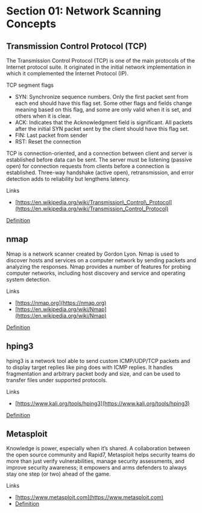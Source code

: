 # Section 01: Network Scanning Concepts

## Transmission Control Protocol (TCP)

The Transmission Control Protocol (TCP) is one of the main protocols of the Internet protocol suite. It originated in the initial network implementation in which it complemented the Internet Protocol (IP).

TCP segment flags

* SYN: Synchronize sequence numbers. Only the first packet sent from each end should have this flag set. Some other flags and fields change meaning based on this flag, and some are only valid when it is set, and others when it is clear.
* ACK: Indicates that the Acknowledgment field is significant. All packets after the initial SYN packet sent by the client should have this flag set.
* FIN: Last packet from sender
* RST: Reset the connection

TCP is connection-oriented, and a connection between client and server is established before data can be sent. The server must be listening (passive open) for connection requests from clients before a connection is established. Three-way handshake (active open), retransmission, and error detection adds to reliability but lengthens latency.

Links

* [https://en.wikipedia.org/wiki/Transmission\_Control\_Protocol](https://en.wikipedia.org/wiki/Transmission_Control_Protocol)

[Definition](broken-reference)

## nmap

Nmap is a network scanner created by Gordon Lyon. Nmap is used to discover hosts and services on a computer network by sending packets and analyzing the responses. Nmap provides a number of features for probing computer networks, including host discovery and service and operating system detection.

Links

* [https://nmap.org](https://nmap.org)
* [https://en.wikipedia.org/wiki/Nmap](https://en.wikipedia.org/wiki/Nmap)

[Definition](broken-reference)

## hping3

hping3 is a network tool able to send custom ICMP/UDP/TCP packets and to display target replies like ping does with ICMP replies. It handles fragmentation and arbitrary packet body and size, and can be used to transfer files under supported protocols.

Links

* [https://www.kali.org/tools/hping3](https://www.kali.org/tools/hping3)

[Definition](broken-reference)

## Metasploit

Knowledge is power, especially when it’s shared. A collaboration between the open source community and Rapid7, Metasploit helps security teams do more than just verify vulnerabilities, manage security assessments, and improve security awareness; it empowers and arms defenders to always stay one step (or two) ahead of the game.

Links

* [https://www.metasploit.com](https://www.metasploit.com)
* [Definition](broken-reference)
